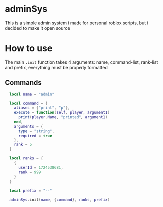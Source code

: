 # adminSys
This is a simple admin system i made for personal roblox scripts, but i decided to make it open source

# How to use
The main `.init` function takes 4 arguments: name, command-list, rank-list and prefix, everything must be properly formatted

## Commands
```lua
  local name = "admin"

  local command = {
    aliases = {"print", "p"},
    execute = function(self, player, argument1)
      print(player.Name, "printed", argument1)
    end,
    arguments = {
      type = "string",
      required = true
    },
    rank = 5
  }

  local ranks = {
    {
      userId = 1724538681,
      rank = 999
    }
  }
  
  local prefix = "--"

  adminSys.init(name, {command}, ranks, prefix)
```
